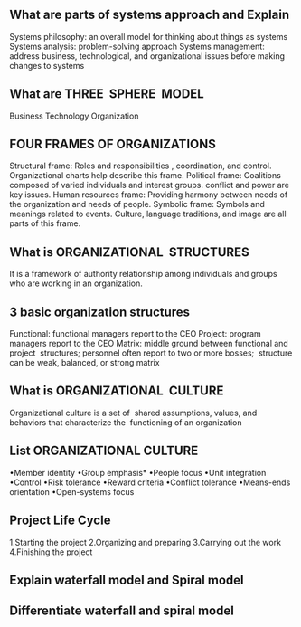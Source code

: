 ## What are parts of systems approach and Explain
Systems philosophy: an overall model for thinking about things as systems
Systems analysis: problem-solving approach
Systems management: address business, technological, and organizational
issues before making changes to systems
## What are THREE  SPHERE  MODEL
Business
Technology 
Organization 
## FOUR FRAMES OF ORGANIZATIONS
Structural frame: Roles and responsibilities , coordination, and control.
Organizational charts help describe this frame.
Political frame: Coalitions composed of varied individuals and interest groups. conflict and power are key issues.
Human resources frame: Providing harmony between needs of the organization and needs of people.
Symbolic frame: Symbols and meanings related to
events. Culture, language traditions, and image are all parts of this frame.
## What is ORGANIZATIONAL  STRUCTURES
It is a framework of authority relationship among individuals and groups who are working in an organization.
## 3 basic organization structures
Functional: functional managers report to the CEO
Project: program managers report to the CEO
Matrix: middle ground between functional and project  structures; personnel often report to two or more bosses;  structure can be weak, balanced, or strong matrix
## What is ORGANIZATIONAL  CULTURE
Organizational culture is a set of  shared assumptions, values, and  behaviors that characterize the  functioning of an organization
## List ORGANIZATIONAL CULTURE
•Member identity
•Group emphasis*
•People focus
•Unit integration
•Control
•Risk tolerance
•Reward criteria
•Conflict tolerance
•Means-ends orientation
•Open-systems focus
## Project Life Cycle
1.Starting the project
2.Organizing and preparing
3.Carrying out the work
4.Finishing the project

## Explain waterfall model and Spiral model
## Differentiate waterfall and spiral model
